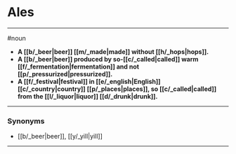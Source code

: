 # Ales
---
#noun
- **A [[b/_beer|beer]] [[m/_made|made]] without [[h/_hops|hops]].**
- **A [[b/_beer|beer]] produced by so-[[c/_called|called]] warm [[f/_fermentation|fermentation]] and not [[p/_pressurized|pressurized]].**
- **A [[f/_festival|festival]] in [[e/_english|English]] [[c/_country|country]] [[p/_places|places]], so [[c/_called|called]] from the [[l/_liquor|liquor]] [[d/_drunk|drunk]].**
---
### Synonyms
- [[b/_beer|beer]], [[y/_yill|yill]]
---
